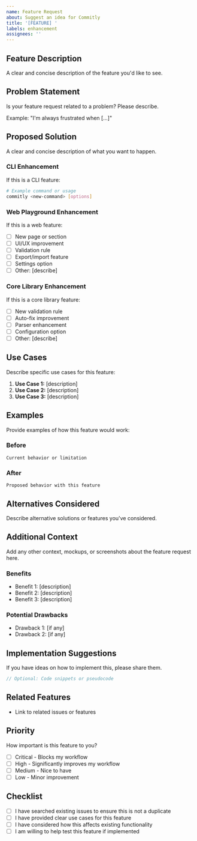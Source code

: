 ```yaml
---
name: Feature Request
about: Suggest an idea for Commitly
title: '[FEATURE] '
labels: enhancement
assignees: ''
---
```


## Feature Description

A clear and concise description of the feature you'd like to see.

## Problem Statement

Is your feature request related to a problem? Please describe.

Example: "I'm always frustrated when [...]"

## Proposed Solution

A clear and concise description of what you want to happen.

### CLI Enhancement

If this is a CLI feature:

```bash
# Example command or usage
commitly <new-command> [options]
```

### Web Playground Enhancement

If this is a web feature:

- [ ] New page or section
- [ ] UI/UX improvement
- [ ] Validation rule
- [ ] Export/import feature
- [ ] Settings option
- [ ] Other: [describe]

### Core Library Enhancement

If this is a core library feature:

- [ ] New validation rule
- [ ] Auto-fix improvement
- [ ] Parser enhancement
- [ ] Configuration option
- [ ] Other: [describe]

## Use Cases

Describe specific use cases for this feature:

1. **Use Case 1:** [description]
2. **Use Case 2:** [description]
3. **Use Case 3:** [description]

## Examples

Provide examples of how this feature would work:

### Before

```
Current behavior or limitation
```

### After

```
Proposed behavior with this feature
```

## Alternatives Considered

Describe alternative solutions or features you've considered.

## Additional Context

Add any other context, mockups, or screenshots about the feature request here.

### Benefits

- Benefit 1: [description]
- Benefit 2: [description]
- Benefit 3: [description]

### Potential Drawbacks

- Drawback 1: [if any]
- Drawback 2: [if any]

## Implementation Suggestions

If you have ideas on how to implement this, please share them.

```typescript
// Optional: Code snippets or pseudocode
```

## Related Features

- Link to related issues or features

## Priority

How important is this feature to you?

- [ ] Critical - Blocks my workflow
- [ ] High - Significantly improves my workflow
- [ ] Medium - Nice to have
- [ ] Low - Minor improvement

## Checklist

- [ ] I have searched existing issues to ensure this is not a duplicate
- [ ] I have provided clear use cases for this feature
- [ ] I have considered how this affects existing functionality
- [ ] I am willing to help test this feature if implemented
